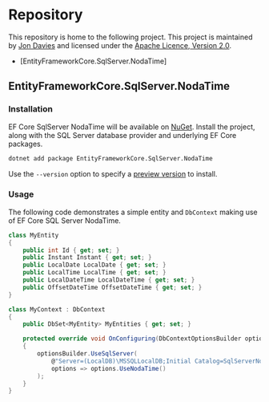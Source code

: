 Repository
==========

This repository is home to the following project.  This project is maintained by [Jon Davies](mailto:jpd.cantab@gmail.com) and licensed under the [Apache Licence, Version 2.0](LICENCE.txt).

* [EntityFrameworkCore.SqlServer.NodaTime]

EntityFrameworkCore.SqlServer.NodaTime
--------------------------------------

### Installation

EF Core SqlServer NodaTime will be available on [NuGet](https://www.nuget.org/packages/EntityFrameworkCore.SqlServer.NodaTime). Install the project, along with the SQL Server database provider and underlying EF Core packages.

```sh
dotnet add package EntityFrameworkCore.SqlServer.NodaTime
```

Use the `--version` option to specify a [preview version](https://www.nuget.org/packages/EntityFrameworkCore.SqlServer.NodaTime/absoluteLatest) to install.

### Usage

The following code demonstrates a simple entity and `DbContext` making use of EF Core SQL Server NodaTime.

```cs
class MyEntity
{
    public int Id { get; set; }
    public Instant Instant { get; set; }
    public LocalDate LocalDate { get; set; }
    public LocalTime LocalTime { get; set; }
    public LocalDateTime LocalDateTime { get; set; }
    public OffsetDateTime OffsetDateTime { get; set; }
}

class MyContext : DbContext
{
    public DbSet<MyEntity> MyEntities { get; set; }

    protected override void OnConfiguring(DbContextOptionsBuilder optionsBuilder)
    {
        optionsBuilder.UseSqlServer(
            @"Server=(LocalDB)\MSSQLLocalDB;Initial Catalog=SqlServerNodaTime",
            options => options.UseNodaTime()
        );
    }
}
```
